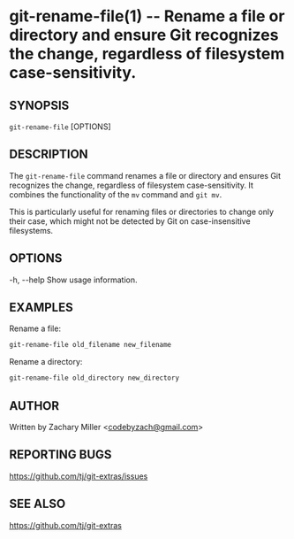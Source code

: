 git-rename-file(1) -- Rename a file or directory and ensure Git recognizes the change, regardless of filesystem case-sensitivity.
================================================

## SYNOPSIS

`git-rename-file` [OPTIONS] <source> <destination>

## DESCRIPTION

The `git-rename-file` command renames a file or directory and ensures Git recognizes the change, regardless of filesystem case-sensitivity. It combines the functionality of the `mv` command and `git mv`.

This is particularly useful for renaming files or directories to change only their case, which might not be detected by Git on case-insensitive filesystems.

## OPTIONS

-h, --help
    Show usage information.

## EXAMPLES

Rename a file:

```sh
git-rename-file old_filename new_filename
```

Rename a directory:

```sh
git-rename-file old_directory new_directory
```

## AUTHOR

Written by Zachary Miller &lt;<codebyzach@gmail.com>&gt;

## REPORTING BUGS

<https://github.com/tj/git-extras/issues>

## SEE ALSO

<https://github.com/tj/git-extras>
